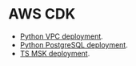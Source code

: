 # AWS CDK


- [Python VPC deployment](https://github.com/bt3gl/Curated_Resources_on_Cloud_Infrastructure/tree/master/CDK_Python/VPC_example).
- [Python PostgreSQL deployment](https://github.com/bt3gl/Curated_Resources_on_Cloud_Infrastructure/tree/master/CDK_Python/PostgreSQL_example).
- [TS MSK deployment](https://github.com/bt3gl/Curated_Resources_on_Cloud_Infrastructure/tree/master/CDK_TypeScript/MSK_example).
